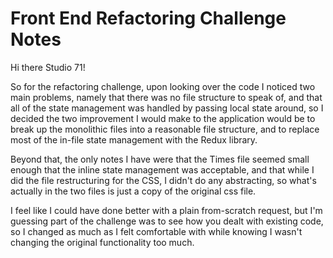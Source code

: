 
# Front End Refactoring Challenge Notes


Hi there Studio 71!

So for the refactoring challenge, upon looking over the code I noticed two main problems,
namely that there was no file structure to speak of, and that all of the state management was handled by passing local state
around, so I decided the two improvement I would make to the application would be to break up the monolithic files
into a reasonable file structure, and to replace most of the in-file state management with the Redux library.

Beyond that, the only notes I have were that the Times file seemed small enough that the inline state management
was acceptable, and that while I did the file restructuring for the CSS, I didn't do any abstracting, so what's actually
in the two files is just a copy of the original css file.

I feel like I could have done better with a plain from-scratch request, but I'm guessing part of the challenge was to see
how you dealt with existing code, so I changed as much as I felt comfortable with while knowing I wasn't changing
the original functionality too much.

